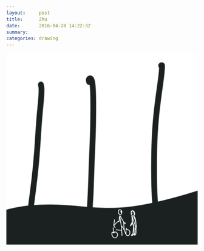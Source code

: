 ```yaml
---
layout:     post
title:      Zhu
date:       2016-04-28 14:22:32
summary:    
categories: drawing
---
```

![Zhu](/images/diary/Zhu.png "Shame and Delight")
